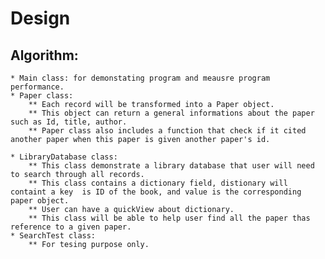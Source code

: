 # Design

## Algorithm:
    * Main class: for demonstating program and meausre program performance.
    * Paper class:
        ** Each record will be transformed into a Paper object. 
        ** This object can return a general informations about the paper such as Id, title, author. 
        ** Paper class also includes a function that check if it cited another paper when this paper is given another paper's id. 
        
    * LibraryDatabase class:
        ** This class demonstrate a library database that user will need to search through all records.
        ** This class contains a dictionary field, distionary will containt a key  is ID of the book, and value is the corresponding paper object. 
        ** User can have a quickView about dictionary.
        ** This class will be able to help user find all the paper thas reference to a given paper.
    * SearchTest class:
        ** For tesing purpose only.



